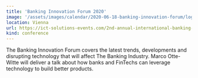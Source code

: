 ```yaml
---
title: 'Banking Innovation Forum 2020'
image: '/assets/images/calendar/2020-06-18-banking-innovation-forum/logo.jpg'
location: Vienna
url: https://ict-solutions-events.com/2nd-annual-international-banking-innovation-forum/
kind: conference
---
```


The Banking Innovation Forum covers the latest trends, developments and
disrupting technology that will affect The Banking Industry. Marco Otte-Witte
will deliver a talk about how banks and FinTechs can leverage technology to
build better products.
